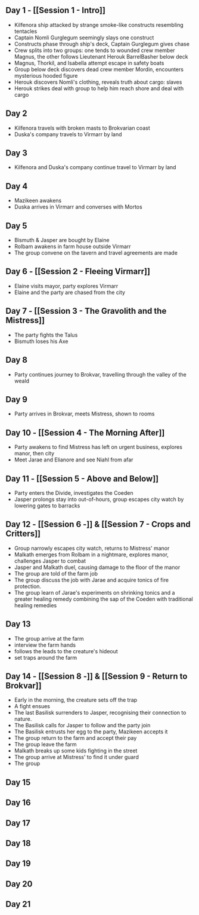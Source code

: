 ## Day 1 - [[Session 1 - Intro]]
  - Kilfenora ship attacked by strange smoke-like constructs resembling tentacles
  - Captain Nomli Gurglegum seemingly slays one construct
  - Constructs phase through ship's deck, Captain Gurglegum gives chase
  - Crew splits into two groups: one tends to wounded crew member Magnus, the other follows Lieutenant Herouk BarrelBasher below deck
  - Magnus, Thorkil, and Isabella attempt escape in safety boats
  - Group below deck discovers dead crew member Mordin, encounters mysterious hooded figure
  - Herouk discovers Nomli's clothing, reveals truth about cargo: slaves
  - Herouk strikes deal with group to help him reach shore and deal with cargo
## Day 2
  - Kilfenora travels with broken masts to Brokvarian coast
  - Duska's company travels to Virmarr by land
## Day 3
  - Kilfenora and Duska's company continue travel to Virmarr by land
## Day 4
  - Mazikeen awakens
  - Duska arrives in Virmarr and converses with Mortos
## Day 5
  - Bismuth & Jasper are bought by Elaine
  - Rolbam awakens in farm house outside Virmarr
  - The group convene on the tavern and travel agreements are made
## Day 6 - [[Session 2 - Fleeing Virmarr]]
  - Elaine visits mayor, party explores Virmarr
  - Elaine and the party are chased from the city
## Day 7 - [[Session 3 - The Gravolith and the Mistress]]
  - The party fights the Talus
  - Bismuth loses his Axe
## Day 8
  - Party continues journey to Brokvar, travelling through the valley of the weald
## Day 9
  - Party arrives in Brokvar, meets Mistress, shown to rooms
## Day 10 - [[Session 4 - The Morning After]]
  - Party awakens to find Mistress has left on urgent business, explores manor, then city
  - Meet Jarae and Elianore and see Niahl from afar
## Day 11 - [[Session 5 - Above and Below]]
  - Party enters the Divide, investigates the Coeden
  - Jasper prolongs stay into out-of-hours, group escapes city watch by lowering gates to barracks
## Day 12 - [[Session 6 -]] & [[Session 7 - Crops and Critters]]
  - Group narrowly escapes city watch, returns to Mistress' manor
  - Malkath emerges from Rolbam in a nightmare, explores manor, challenges Jasper to combat
  - Jasper and Malkath duel, causing damage to the floor of the manor
  - The group are told of the farm job
  - The group discuss the job with Jarae and acquire tonics of fire protection.
  - The group learn of Jarae's experiments on shrinking tonics and a greater healing remedy combining the sap of the Coeden with traditional healing remedies
## Day 13
- The group arrive at the farm
- interview the farm hands 
- follows the leads to the creature's hideout
- set traps around the farm
## Day 14 - [[Session 8 -]] & [[Session 9 - Return to Brokvar]]
- Early in the morning, the creature sets off the trap
- A fight ensues
- The last Basilisk surrenders to Jasper, recognising their connection to nature.
- The Basilisk calls for Jasper to follow and the party join
- The Basilisk entrusts her egg to the party, Mazikeen accepts it
- The group return to the farm and accept their pay
- The group leave the farm
- Malkath breaks up some kids fighting in the street
- The group arrive at Mistress' to find it under guard
- The group 
## Day 15
## Day 16
## Day 17
## Day 18
## Day 19
## Day 20
## Day 21